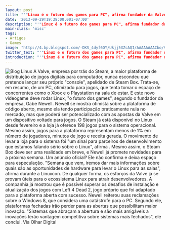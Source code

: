 ```yaml
---
layout: post
title: "'"Linux é o futuro dos games para PC", afirma fundador da Valve'"
date: '2013-09-29T19:38:00.001-07:00'
description: "'"Linux é o futuro dos games para PC", afirma fundador da Valve'"
main-class: 'misc'
tags:
- Artigos
- Games
image: "http://4.bp.blogspot.com/-DKS_4dyf6OY/Ukjj5XZcAQI/AAAAAAAACbo/VMuW09NqlDQ/s72-c/imagem.php.jpeg"
twitter_text: "'"Linux é o futuro dos games para PC", afirma fundador da Valve'"
introduction: "'"Linux é o futuro dos games para PC", afirma fundador da Valve'"
---
```

![Blog Linux](http://4.bp.blogspot.com/-DKS_4dyf6OY/Ukjj5XZcAQI/AAAAAAAACbo/VMuW09NqlDQ/s400/imagem.php.jpeg "Blog Linux")
A Valve, empresa por trás do Steam, a maior plataforma de distribuição de jogos digitais para computador, nunca escondeu que pretende lançar seu próprio "console", apelidado de Steam Box. Trata-se, em resumo, de um PC, otimizado para jogos, que tenta tomar o espaço de concorrentes como o Xbox e o Playstation na sala de estar. E este novo videogame deve rodar Linux, "o futuro dos games", segundo o fundador da empresa, Gabe Newell.
Newell se mostra otimista sobre a plataforma de código aberto, mesmo ela tendo participação praticamente nula no mercado, mas que poderá ser potencializado com as apostas da Valve em um dispositivo voltado para jogos.
O Steam já está disponível no Linux desde fevereiro e a loja já oferece 198 jogos para o sistema operacional. Mesmo assim, jogos para a plataforma representam menos de 1% em número de jogadores, minutos de jogo e receita gerada. O movimento de levar a loja para o sistema foi "um sinal para parceiros de desenvolvimento que estamos falando sério sobre o Linux", afirma .
Mesmo assim, o Steam Box deve ser uma realidade em breve, e Newell já promete novidades para a próxima semana. Um anúncio oficial? Ele não confirma e deixa espaço para especulação. "Semana que vem, iremos dar mais informações sobre quais são as oportunidades de hardware para levar o Linux para as salas", afirma durante a Linuxcon.
De qualquer forma, os esforços da Valve já se provam úteis para o ecossistema Linux para atrair desenvolvedores. A companhia já mostrou que é possível superar os desafios de instalação e atualização dos jogos com Left 4 Dead 2, jogo próprio que foi adaptado para a plataforma aberta com sucesso.
Newell reiterou suas reclamações sobre o Windows 8, que considera uma catástrofe para o PC. Segundo ele, plataformas fechadas irão perder para as abertas que possibilitam maior inovação. "Sistemas que abraçam a abertura e são mais amigáveis a inovações terão vantagem competitiva sobre sistemas mais fechados", ele conclui.
Via Olhar Digital
